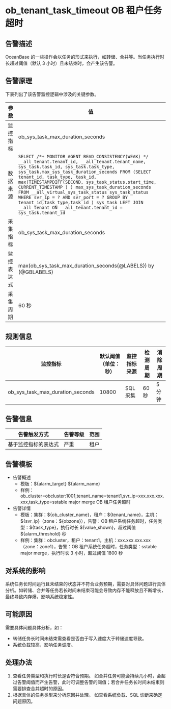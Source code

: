 # ob_tenant_task_timeout OB 租户任务超时

## 告警描述

OceanBase 的一些操作会以任务的形式来执行，如转储、合并等。当任务执行时长超过阈值（默认 3 小时）且未结束时，会产生该告警。

## 告警原理

下表列出了该告警监控逻辑中涉及的关键参数。

| **参数** | **值** |
| --- | --- |
| 监控指标 | ob_sys_task_max_duration_seconds |
| 数据来源 |`SELECT /*+ MONITOR_AGENT READ_CONSISTENCY(WEAK) */ __all_tenant.tenant_id, __all_tenant.tenant_name, sys_task.task_id, sys_task.task_type, sys_task.max_sys_task_duration_seconds FROM (SELECT tenant_id, task_type, task_id, max(TIMESTAMPDIFF(SECOND, sys_task_status.start_time, CURRENT_TIMESTAMP ) ) max_sys_task_duration_seconds FROM __all_virtual_sys_task_status sys_task_status WHERE svr_ip = ? AND svr_port = ? GROUP BY tenant_id,task_type,task_id ) sys_task LEFT JOIN __all_tenant ON __all_tenant.tenant_id = sys_task.tenant_id`|
| 采集指标 | ob_sys_task_max_duration_seconds |
| 监控表达式 | max(ob_sys_task_max_duration_seconds{@LABELS}) by (@GBLABELS) |
| 采集周期 | 60 秒 |

## 规则信息

| **监控指标** | **默认阈值（单位：秒）** | **监控指标来源** | **检测周期** | **消除周期** |
| --- | --- | --- | --- | --- |
| ob_sys_task_max_duration_seconds | 10800 | SQL 采集 | 60 秒 | 5 分钟 |

## 告警信息

| **告警触发方式** | **告警等级** | **范围** |
| --- | --- | --- |
| 基于监控指标的表达式 | 严重 | 租户 |

## 告警模板

* 告警概述
  * 模板：\${alarm_target} ${alarm_name}
  * 样例：ob_cluster=obcluster:1001,tenant_name=tenant1,svr_ip=xxx.xxx.xxx.xxx,task_type=sstable major merge OB 租户任务超时
* 告警详情
  * 模板：集群：\${ob_cluster_name}，租户：\${tenant_name}，主机：\${svr_ip}（zone：\${obzone}），告警：OB 租户系统任务超时，任务类型：\${task_type}，执行时长 \${value_shown}，超过阈值 \${alarm_threshold} 秒
  * 样例：集群：obcluster，租户：tenant1，主机：xxx.xxx.xxx.xxx（zone：zone1），告警：OB 租户系统任务超时，任务类型：sstable major merge，执行时长 3 小时，超过阈值 1800 秒

## 对系统的影响

系统任务长时间运行且未结束的状态并不符合业务预期，需要对具体问题进行具体分析。如转储、合并等任务若长时间未结束可能会导致内存不能释放且不断增长，最终导致内存爆，影响系统稳定性。

## 可能原因

需要具体问题具体分析，如：

* 转储任务长时间未结束需查看是否由于写入速度大于转储速度导致。
* 系统负载较高，影响任务调度。

## 处理办法

1. 查看任务类型和执行时长是否符合预期。
   如合并任务可能会持续几小时，会超过告警阈值而产生告警，此时可调整告警的阈值；若合并任务长时间未结束则需要排查合并超时的原因。
2. 根据具体的任务类型来分析原因并处理。
   如查看系统负载、SQL 诊断来确定问题原因。
